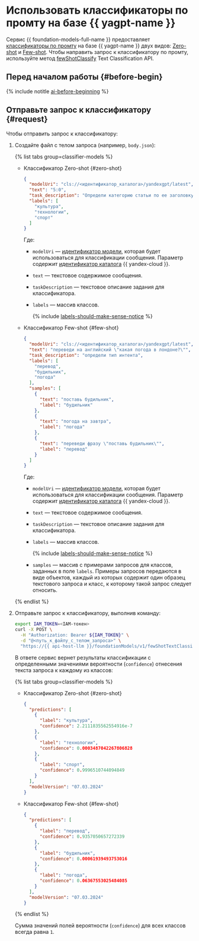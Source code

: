 # Использовать классификаторы по промту на базе {{ yagpt-name }}

Сервис {{ foundation-models-full-name }} предоставляет [классификаторы по промту](../../concepts/classifier/index.md) на базе {{ yagpt-name }} двух видов: [Zero-shot](../../concepts/classifier/index.md#zero-shot) и [Few-shot](../../concepts/classifier/index.md#few-shot). Чтобы направить запрос к классификатору по промту, используйте метод [fewShotClassify](../../text-classification/api-ref/TextClassification/fewShotClassify.md) Text Classification API.

## Перед началом работы {#before-begin}

{% include notitle [ai-before-beginning](../../../_includes/foundation-models/yandexgpt/ai-before-beginning.md) %}

## Отправьте запрос к классификатору {#request}

Чтобы отправить запрос к классификатору:

1. Создайте файл с телом запроса (например, `body.json`):

    {% list tabs group=classifier-models %}

    - Классификатор Zero-shot {#zero-shot}

      ```json
      {
        "modelUri": "cls://<идентификатор_каталога>/yandexgpt/latest",
        "text": "5:0",
        "task_description": "Определи категорию статьи по ее заголовку",
        "labels": [
          "культура",
          "технологии",
          "спорт"
        ]
      }
      ```

      Где:
      * `modelUri` — [идентификатор модели](../../../foundation-models/concepts/classifier/models.md), которая будет использоваться для классификации сообщения. Параметр содержит [идентификатор каталога](../../../resource-manager/operations/folder/get-id.md) {{ yandex-cloud }}.
      * `text` — текстовое содержимое сообщения.
      * `taskDescription` — текстовое описание задания для классификатора.
      * `labels` — массив классов.

          {% include [labels-should-make-sense-notice](../../../_includes/foundation-models/classifier/labels-should-make-sense-notice.md) %}

    - Классификатор Few-shot {#few-shot}

      ```json
      {
        "modelUri": "cls://<идентификатор_каталога>/yandexgpt/latest",
        "text": "переведи на английский \"какая погода в лондоне?\"",
        "task_description": "определи тип интента",
        "labels": [
          "перевод",
          "будильник",
          "погода"
        ],
        "samples": [
          {
            "text": "поставь будильник",
            "label": "будильник"
          },
          {
            "text": "погода на завтра",
            "label": "погода"
          },
          {
            "text": "переведи фразу \"поставь будильник\"",
            "label": "перевод"
          }
        ]
      }
      ```

      Где:
      * `modelUri` — [идентификатор модели](../../../foundation-models/concepts/classifier/models.md), которая будет использоваться для классификации сообщения. Параметр содержит [идентификатор каталога](../../../resource-manager/operations/folder/get-id.md) {{ yandex-cloud }}.
      * `text` — текстовое содержимое сообщения.
      * `taskDescription` — текстовое описание задания для классификатора.
      * `labels` — массив классов.

          {% include [labels-should-make-sense-notice](../../../_includes/foundation-models/classifier/labels-should-make-sense-notice.md) %}

      * `samples` — массив с примерами запросов для классов, заданных в поле `labels`. Примеры запросов передаются в виде объектов, каждый из которых содержит один образец текстового запроса и класс, к которому такой запрос следует относить.

    {% endlist %}

1. Отправьте запрос к классификатору, выполнив команду:

    ```bash
    export IAM_TOKEN=<IAM-токен>
    curl -X POST \
      -H "Authorization: Bearer ${IAM_TOKEN}" \
      -d "@<путь_к_файлу_с_телом_запроса>" \
      "https://{{ api-host-llm }}/foundationModels/v1/fewShotTextClassification"
    ```

    В ответе сервис вернет результаты классификации с определенными значениями вероятности (`confidence`) отнесения текста запроса к каждому из классов:

    {% list tabs group=classifier-models %}

    - Классификатор Zero-shot {#zero-shot}

      ```json
      {
        "predictions": [
          {
            "label": "культура",
            "confidence": 2.2111835562554916e-7
          },
          {
            "label": "технологии",
            "confidence": 0.0003487042267806828
          },
          {
            "label": "спорт",
            "confidence": 0.9996510744094849
          }
        ],
        "modelVersion": "07.03.2024"
      }
      ```

    - Классификатор Few-shot {#few-shot}

      ```json
      {
        "predictions": [
          {
            "label": "перевод",
            "confidence": 0.9357050657272339
          },
          {
            "label": "будильник",
            "confidence": 0.00061939493753016
          },
          {
            "label": "погода",
            "confidence": 0.06367553025484085
          }
        ],
        "modelVersion": "07.03.2024"
      }
      ```

    {% endlist %}

    Сумма значений полей вероятности (`confidence`) для всех классов всегда равна `1`.